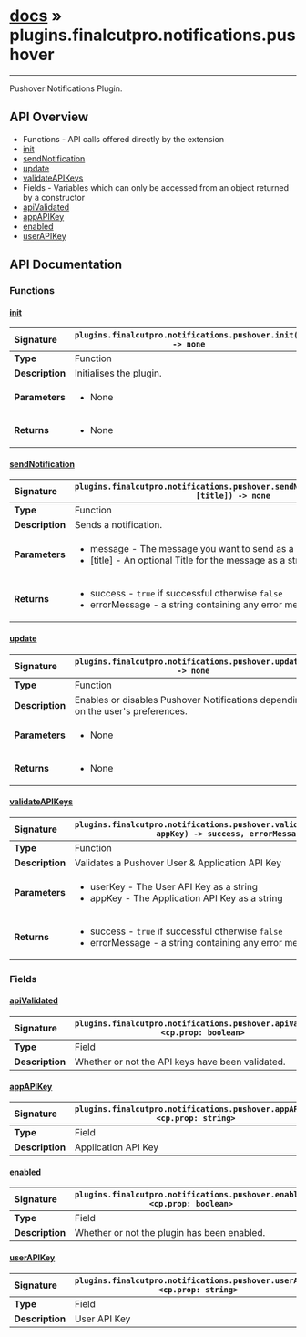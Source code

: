 # [docs](index.md) » plugins.finalcutpro.notifications.pushover
---

Pushover Notifications Plugin.

## API Overview
* Functions - API calls offered directly by the extension
 * [init](#init)
 * [sendNotification](#sendnotification)
 * [update](#update)
 * [validateAPIKeys](#validateapikeys)
* Fields - Variables which can only be accessed from an object returned by a constructor
 * [apiValidated](#apivalidated)
 * [appAPIKey](#appapikey)
 * [enabled](#enabled)
 * [userAPIKey](#userapikey)

## API Documentation

### Functions

#### [init](#init)
| <span style="float: left;">**Signature**</span> | <span style="float: left;">`plugins.finalcutpro.notifications.pushover.init() -> none` </span>                                                          |
| -----------------------------------------------------|---------------------------------------------------------------------------------------------------------|
| **Type**                                             | Function                                                                                         |
| **Description**                                      | Initialises the plugin.                                                                                         |
| **Parameters**                                       | <ul><li>None</li></ul> |
| **Returns**                                          | <ul><li>None</li></ul>          |

#### [sendNotification](#sendnotification)
| <span style="float: left;">**Signature**</span> | <span style="float: left;">`plugins.finalcutpro.notifications.pushover.sendNotification(message, [title]) -> none` </span>                                                          |
| -----------------------------------------------------|---------------------------------------------------------------------------------------------------------|
| **Type**                                             | Function                                                                                         |
| **Description**                                      | Sends a notification.                                                                                         |
| **Parameters**                                       | <ul><li>message - The message you want to send as a string.</li><li>[title] - An optional Title for the message as a string.</li></ul> |
| **Returns**                                          | <ul><li>success - `true` if successful otherwise `false`</li><li>errorMessage - a string containing any error messages</li></ul>          |

#### [update](#update)
| <span style="float: left;">**Signature**</span> | <span style="float: left;">`plugins.finalcutpro.notifications.pushover.update() -> none` </span>                                                          |
| -----------------------------------------------------|---------------------------------------------------------------------------------------------------------|
| **Type**                                             | Function                                                                                         |
| **Description**                                      | Enables or disables Pushover Notifications depending on the user's preferences.                                                                                         |
| **Parameters**                                       | <ul><li>None</li></ul> |
| **Returns**                                          | <ul><li>None</li></ul>          |

#### [validateAPIKeys](#validateapikeys)
| <span style="float: left;">**Signature**</span> | <span style="float: left;">`plugins.finalcutpro.notifications.pushover.validateAPIKeys(userKey, appKey) -> success, errorMessage` </span>                                                          |
| -----------------------------------------------------|---------------------------------------------------------------------------------------------------------|
| **Type**                                             | Function                                                                                         |
| **Description**                                      | Validates a Pushover User & Application API Key                                                                                         |
| **Parameters**                                       | <ul><li>userKey - The User API Key as a string</li><li>appKey - The Application API Key as a string</li></ul> |
| **Returns**                                          | <ul><li>success - `true` if successful otherwise `false`</li><li>errorMessage - a string containing any error messages</li></ul>          |

### Fields

#### [apiValidated](#apivalidated)
| <span style="float: left;">**Signature**</span> | <span style="float: left;">`plugins.finalcutpro.notifications.pushover.apiValidated <cp.prop: boolean>` </span>                                                          |
| -----------------------------------------------------|---------------------------------------------------------------------------------------------------------|
| **Type**                                             | Field                                                                                         |
| **Description**                                      | Whether or not the API keys have been validated.                                                                                         |

#### [appAPIKey](#appapikey)
| <span style="float: left;">**Signature**</span> | <span style="float: left;">`plugins.finalcutpro.notifications.pushover.appAPIKey <cp.prop: string>` </span>                                                          |
| -----------------------------------------------------|---------------------------------------------------------------------------------------------------------|
| **Type**                                             | Field                                                                                         |
| **Description**                                      | Application API Key                                                                                         |

#### [enabled](#enabled)
| <span style="float: left;">**Signature**</span> | <span style="float: left;">`plugins.finalcutpro.notifications.pushover.enabled <cp.prop: boolean>` </span>                                                          |
| -----------------------------------------------------|---------------------------------------------------------------------------------------------------------|
| **Type**                                             | Field                                                                                         |
| **Description**                                      | Whether or not the plugin has been enabled.                                                                                         |

#### [userAPIKey](#userapikey)
| <span style="float: left;">**Signature**</span> | <span style="float: left;">`plugins.finalcutpro.notifications.pushover.userAPIKey <cp.prop: string>` </span>                                                          |
| -----------------------------------------------------|---------------------------------------------------------------------------------------------------------|
| **Type**                                             | Field                                                                                         |
| **Description**                                      | User API Key                                                                                         |

